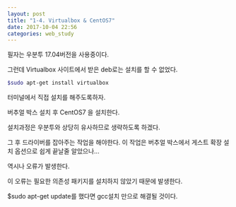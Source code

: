 ```yaml
---
layout: post
title: "1-4. Virtualbox & CentOS7"
date: 2017-10-04 22:56
categories: web_study
---
```


필자는 우분투 17.04버전을 사용중이다.

그런데 Virtualbox 사이트에서 받은 deb로는 설치를 할 수 없었다.

```bash
$sudo apt-get install virtualbox
```

터미널에서 직접 설치를 해주도록하자.

버추얼 박스 설치 후 CentOS7 을 설치한다.

설치과정은 우분투와 상당히 유사하므로 생략하도록 하겠다.

그 후 드라이버를 잡아주는 작업을 해야한다. 이 작업은 버추얼 박스에서 게스트 확장 설치 옵션으로 쉽게 끝날줄 알았으나...

역시나 오류가 발생한다.

이 오류는 필요한 의존성 패키지를 설치하지 않았기 때문에 발생한다.

$sudo apt-get update를 했다면 gcc설치 만으로 해결될 것이다.
